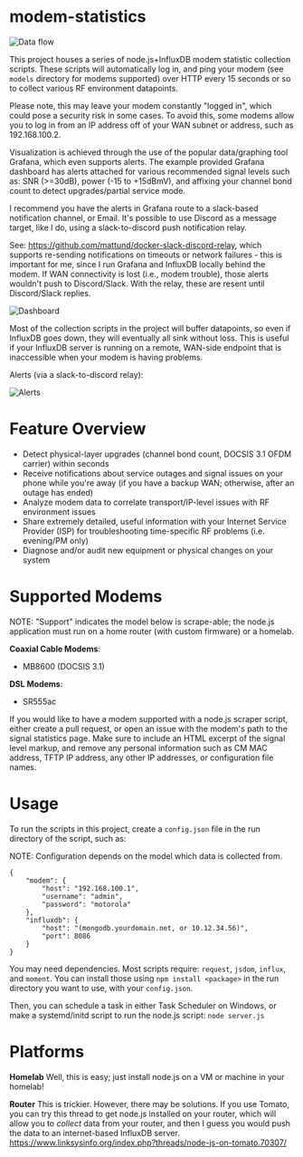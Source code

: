 # modem-statistics
![Data flow](https://i.imgur.com/DZkeUAz.png)

This project houses a series of node.js+InfluxDB modem statistic collection scripts.  These scripts will automatically log in, and ping your modem (see `models` directory for modems supported) over HTTP every 15 seconds or so to collect various RF environment datapoints.

Please note, this may leave your modem constantly "logged in", which could pose a security risk in some cases.  To avoid this, some modems allow you to log in from an IP address off of your WAN subnet or address, such as 192.168.100.2.

Visualization is achieved through the use of the popular data/graphing tool Grafana, which even supports alerts.  The example provided Grafana dashboard has alerts attached for various recommended signal levels such as: SNR (>=30dB), power (-15 to +15dBmV), and affixing your channel bond count to detect upgrades/partial service mode.

I recommend you have the alerts in Grafana route to a slack-based notification channel, or Email.  It's possible to use Discord as a message target, like I do, using a slack-to-discord push notification relay.

See: https://github.com/mattund/docker-slack-discord-relay, which supports re-sending notifications on timeouts or network failures - this is important for me, since I run Grafana and InfluxDB locally behind the modem.  If WAN connectivity is lost (i.e., modem trouble), those alerts wouldn't push to Discord/Slack.  With the relay, these are resent until Discord/Slack replies.

![Dashboard](https://i.imgur.com/0IvDqej.png)

Most of the collection scripts in the project will buffer datapoints, so even if InfluxDB goes down, they will eventually all sink without loss.  This is useful if your InfluxDB server is running on a remote, WAN-side endpoint that is inaccessible when your modem is having problems.

Alerts (via a slack-to-discord relay):

![Alerts](https://i.imgur.com/5ydhO5G.png)

# Feature Overview

 - Detect physical-layer upgrades (channel bond count, DOCSIS 3.1 OFDM carrier) within seconds
 - Receive notifications about service outages and signal issues on your phone while you're away (if you have a backup WAN; otherwise, after an outage has ended)
 - Analyze modem data to correlate transport/IP-level issues with RF environment issues
 - Share extremely detailed, useful information with your Internet Service Provider (ISP) for troubleshooting time-specific RF problems (i.e. evening/PM only)
 - Diagnose and/or audit new equipment or physical changes on your system

# Supported Modems

NOTE: "Support" indicates the model below is scrape-able; the node.js application must run on a home router (with custom firmware) or a homelab.

**Coaxial Cable Modems**:
 - MB8600 (DOCSIS 3.1)
 
**DSL Modems**:
 - SR555ac

If you would like to have a modem supported with a node.js scraper script, either create a pull request, or open an issue with the modem's path to the signal statistics page.  Make sure to include an HTML excerpt of the signal level markup, and remove any personal information such as CM MAC address, TFTP IP address, any other IP addresses, or configuration file names.

# Usage

To run the scripts in this project, create a `config.json` file in the run directory of the script, such as:

NOTE: Configuration depends on the model which data is collected from.
```
{
	"modem": {
		"host": "192.168.100.1",
		"username": "admin",
		"password": "motorola"
	},
	"influxdb": {
		"host": "(mongodb.yourdomain.net, or 10.12.34.56)",
		"port": 8086
	}
}
```

You may need dependencies.  Most scripts require: `request`, `jsdom`, `influx`, and `moment`.  You can install those using `npm install <package>` in the run directory you want to use, with your `config.json`.

Then, you can schedule a task in either Task Scheduler on Windows, or make a systemd/initd script to run the node.js script:
`node server.js`

# Platforms

**Homelab**
Well, this is easy; just install node.js on a VM or machine in your homelab!

**Router**
This is trickier.  However, there may be solutions.  If you use Tomato, you can try this thread to get node.js installed on your router, which will allow you to *collect* data from your router, and then I guess you would push the data to an internet-based InfluxDB server.
https://www.linksysinfo.org/index.php?threads/node-js-on-tomato.70307/

